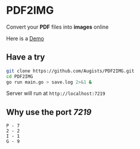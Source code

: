# PDF2IMG

Convert your **PDF** files into **images** online

Here is a [Demo](http://137.116.167.187:7219)

## Have a try

```bash
git clone https://github.com/Augists/PDF2IMG.git
cd PDF2IMG
go run main.go > save.log 2>&1 &
```

Server will run at `http://localhost:7219`

## Why use the port *7219*

```text
P - 7
2 - 2
I - 1
G - 9
```

